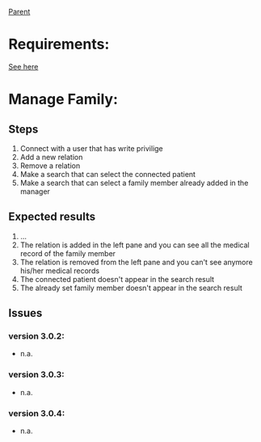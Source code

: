 [Parent](PatientSessionTestSuite.md)
# Requirements: #
[See here](Family.md)

# Manage Family: #
## Steps ##
  1. Connect with a user that has write privilige
  1. Add a new relation
  1. Remove a relation
  1. Make a search that can select the connected patient
  1. Make a search that can select a family member already added in the manager
## Expected results ##
  1. ...
  1. The relation is added in the left pane and you can see all the medical record of the family member
  1. The relation is removed from the left pane and you can't see anymore his/her medical records
  1. The connected patient doesn't appear in the search result
  1. The already set family member doesn't appear in the search result
## Issues ##
### version 3.0.2: ###
  * n.a.
### version 3.0.3: ###
  * n.a.
### version 3.0.4: ###
  * n.a.